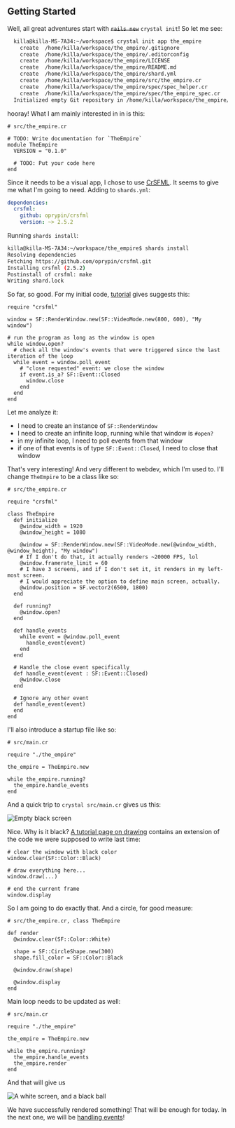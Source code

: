## Getting Started

Well, all great adventures start with <del>`rails new`</del> `crystal init`! So let me see:

```bash
  killa@killa-MS-7A34:~/workspace$ crystal init app the_empire
    create  /home/killa/workspace/the_empire/.gitignore
    create  /home/killa/workspace/the_empire/.editorconfig
    create  /home/killa/workspace/the_empire/LICENSE
    create  /home/killa/workspace/the_empire/README.md
    create  /home/killa/workspace/the_empire/shard.yml
    create  /home/killa/workspace/the_empire/src/the_empire.cr
    create  /home/killa/workspace/the_empire/spec/spec_helper.cr
    create  /home/killa/workspace/the_empire/spec/the_empire_spec.cr
  Initialized empty Git repository in /home/killa/workspace/the_empire/.git/
```

hooray! What I am mainly interested in in is this:

```crystal
# src/the_empire.cr

# TODO: Write documentation for `TheEmpire`
module TheEmpire
  VERSION = "0.1.0"

  # TODO: Put your code here
end
```

Since it needs to be a visual app, I chose to use [CrSFML](https://oprypin.github.io/crsfml/). It seems to give me what I'm going to need.
Adding to `shards.yml`:

```yaml
dependencies:
  crsfml:
    github: oprypin/crsfml
    version: ~> 2.5.2
```

Running `shards install`:

```bash
killa@killa-MS-7A34:~/workspace/the_empire$ shards install
Resolving dependencies
Fetching https://github.com/oprypin/crsfml.git
Installing crsfml (2.5.2)
Postinstall of crsfml: make
Writing shard.lock
```

So far, so good. For my initial code, [tutorial](https://oprypin.github.io/crsfml/tutorials/window/window.html) gives suggests this:

```crystal
require "crsfml"

window = SF::RenderWindow.new(SF::VideoMode.new(800, 600), "My window")

# run the program as long as the window is open
while window.open?
  # check all the window's events that were triggered since the last iteration of the loop
  while event = window.poll_event
    # "close requested" event: we close the window
    if event.is_a? SF::Event::Closed
      window.close
    end
  end
end
```

Let me analyze it:
- I need to create an instance of `SF::RenderWindow`
- I need to create an infinite loop, running while that window is `#open?`
- in my infinite loop, I need to poll events from that window
- if one of that events is of type `SF::Event::Closed`, I need to close that window

That's very interesting! And very different to webdev, which I'm used to. I'll change `TheEmpire` to be a class like so:

```crystal
# src/the_empire.cr

require "crsfml"

class TheEmpire
  def initialize
    @window_width = 1920
    @window_height = 1080

    @window = SF::RenderWindow.new(SF::VideoMode.new(@window_width, @window_height), "My window")
    # If I don't do that, it actually renders ~20000 FPS, lol
    @window.framerate_limit = 60
    # I have 3 screens, and if I don't set it, it renders in my left-most screen.
    # I would appreciate the option to define main screen, actually.
    @window.position = SF.vector2(6500, 1800)
  end

  def running?
    @window.open?
  end

  def handle_events
    while event = @window.poll_event
      handle_event(event)
    end
  end

  # Handle the close event specifically
  def handle_event(event : SF::Event::Closed)
    @window.close
  end

  # Ignore any other event
  def handle_event(event)
  end
end
```

I'll also introduce a startup file like so:

```crystal
# src/main.cr

require "./the_empire"

the_empire = TheEmpire.new

while the_empire.running?
  the_empire.handle_events
end
```

And a quick trip to `crystal src/main.cr` gives us this:

![Empty black screen](/the_empire_blog/docs/assets/posts/2/empty_black_screen.png)

Nice. Why is it black? [A tutorial page on drawing](https://oprypin.github.io/crsfml/tutorials/graphics/draw.html) contains an extension of the code we were supposed to write last time:

```crystal
# clear the window with black color
window.clear(SF::Color::Black)

# draw everything here...
window.draw(...)

# end the current frame
window.display
```

So I am going to do exactly that. And a circle, for good measure:

```crystal
# src/the_empire.cr, class TheEmpire

def render
  @window.clear(SF::Color::White)

  shape = SF::CircleShape.new(300)
  shape.fill_color = SF::Color::Black

  @window.draw(shape)

  @window.display
end
```

Main loop needs to be updated as well:

```crystal
# src/main.cr

require "./the_empire"

the_empire = TheEmpire.new

while the_empire.running?
  the_empire.handle_events
  the_empire.render
end
```

And that will give us

![A white screen, and a black ball](/the_empire_blog/docs/assets/posts/2/nonempty_white_screen.png)

We have successfully rendered something! That will be enough for today. In the next one, we will be [handling events](3-handling-events.html)!
